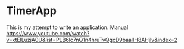 # TimerApp
This is my attempt to write an application. 
Manual https://www.youtube.com/watch?v=xtElLuzjA0U&list=PLB6lc7nQ1n4hruTvQgcD9baalIH8AHjIv&index=2
